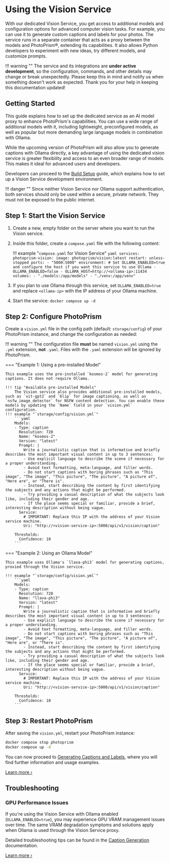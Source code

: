 # Using the Vision Service

With our dedicated Vision Service, you get access to additional models and configuration options for advanced computer vision tasks. For example, you can use it to generate custom captions and labels for your photos. The service runs in a separate container that acts as a proxy between the models and PhotoPrism®, extending its capabilities. It also allows Python developers to experiment with new ideas, try different models, and customize prompts.

!!! warning "" 
    The service and its integrations are **under active development**, so the configuration, commands, and other details may change or break unexpectedly. Please keep this in mind and notify us when something doesn't work as expected. Thank you for your help in keeping this documentation updated!

## Getting Started

This guide explains how to set up the dedicated service as an AI model proxy to enhance PhotoPrism's capabilities. You can use a wide range of additional models with it, including lightweight, preconfigured models, as well as popular but more demanding large language models in combination with Ollama.

While the upcoming version of PhotoPrism will also allow you to generate captions with Ollama directly, a key advantage of using the dedicated vision service is greater flexibility and access to an even broader range of models. This makes it ideal for advanced users and developers.

Developers can proceed to the [Build Setup](setup.md) guide, which explains how to set up a Vision Service development environment.

!!! danger ""
    Since neither Vision Service nor Ollama support authentication, both services should only be used within a secure, private network. They must not be exposed to the public internet.

## Step 1: Start the Vision Service

1.  Create a new, empty folder on the server where you want to run the Vision service.
2.  Inside this folder, create a `compose.yaml` file with the following content:

    !!! example "`compose.yaml` for Vision Service"
        ```yaml
        services:
          photoprism-vision:
            image: photoprism/vision:latest
            restart: unless-stopped
            ports:
              - "5000:5000"
            environment:
              # Set OLLAMA_ENABLED=true and configure the host if you want this service to use Ollama
              - OLLAMA_ENABLED=false
              - OLLAMA_HOST=http://<ollama-ip>:11434
            volumes:
              - "./models:/app/models"
              - "./venv:/app/venv"
        ```

3.  If you plan to use Ollama through this service, set `OLLAMA_ENABLED=true` and replace `<ollama-ip>` with the IP address of your Ollama machine.
4.  Start the service: `docker compose up -d`

## Step 2: Configure PhotoPrism

Create a `vision.yml` file in the config path (default: `storage/config`) of your PhotoPrism instance, and change the configuration as needed:

!!! warning ""
    The configuration file **must** be named `vision.yml` using the `.yml` extension, **not** `.yaml`. Files with the `.yaml` extension will be ignored by PhotoPrism.

=== "Example 1: Using a pre-installed Model"

    This example uses the pre-installed `kosmos-2` model for generating captions. It does not require Ollama.

    !!! tip "Available pre-installed Models"
        The Vision service also provides additional pre-installed models, such as `vit-gpt2` and `blip` for image captioning, as well as `nsfw_image_detector` for NSFW content detection. You can enable these models by updating the `Name` field in your `vision.yml` configuration.
    !!! example "`storage/config/vision.yml`"
        ```yaml
        Models:
        - Type: caption
          Resolution: 720
          Name: "kosmos-2"
          Version: "latest"
          Prompt: |
            Write a journalistic caption that is informative and briefly describes the most important visual content in up to 3 sentences:
            - Use explicit language to describe the scene if necessary for a proper understanding.
            - Avoid text formatting, meta-language, and filler words.
            - Do not start captions with boring phrases such as "This image", "The image", "This picture", "The picture", "A picture of", "Here are", or "There is".
            - Instead, start describing the content by first identifying the subjects and any actions that might be performed.
            - Try providing a casual description of what the subjects look like, including their gender and age.
            - If the place seems special or familiar, provide a brief, interesting description without being vague.
          Service:
            # IMPORTANT: Replace this IP with the address of your Vision service machine.
            Uri: "http://<vision-service-ip>:5000/api/v1/vision/caption"
        
        Thresholds:
          Confidence: 10
        ```

=== "Example 2: Using an Ollama Model"

    This example uses Ollama's `llava-phi3` model for generating captions, proxied through the Vision service.

    !!! example "`storage/config/vision.yml`"
        ```yaml
        Models:
        - Type: caption
          Resolution: 720
          Name: "llava-phi3"
          Version: "latest"
          Prompt: |
            Write a journalistic caption that is informative and briefly describes the most important visual content in up to 3 sentences:
            - Use explicit language to describe the scene if necessary for a proper understanding.
            - Avoid text formatting, meta-language, and filler words.
            - Do not start captions with boring phrases such as "This image", "The image", "This picture", "The picture", "A picture of", "Here are", or "There is".
            - Instead, start describing the content by first identifying the subjects and any actions that might be performed.
            - Try providing a casual description of what the subjects look like, including their gender and age.
            - If the place seems special or familiar, provide a brief, interesting description without being vague.
          Service:
            # IMPORTANT: Replace this IP with the address of your Vision service machine.
            Uri: "http://<vision-service-ip>:5000/api/v1/vision/caption"
        
        Thresholds:
          Confidence: 10
        ```

## Step 3: Restart PhotoPrism

After saving the `vision.yml`, restart your PhotoPrism instance:

```bash
docker compose stop photoprism
docker compose up -d
``` 

You can now proceed to [Generating Captions and Labels](../caption-generation.md#generating-captions), where you will find further information and usage examples.

[Learn more ›](../caption-generation.md#generating-captions)

## Troubleshooting

### GPU Performance Issues

If you're using the Vision Service with Ollama enabled (`OLLAMA_ENABLED=true`), you may experience GPU VRAM management issues over time. The same VRAM degradation symptoms and solutions apply when Ollama is used through the Vision Service proxy.

Detailed troubleshooting tips can be found in the [Caption Generation](../caption-generation.md#gpu-performance-issues) documentation.

[Learn more ›](../caption-generation.md#gpu-performance-issues)